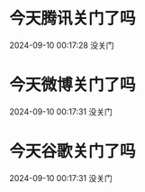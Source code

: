 # 今天腾讯关门了吗

2024-09-10 00:17:28 没关门

# 今天微博关门了吗

2024-09-10 00:17:31 没关门

# 今天谷歌关门了吗

2024-09-10 00:17:31 没关门


